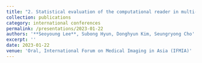 ```yaml
---
title: "2. Statistical evaluation of the computational reader in multi-angle digital breast tomosynthesis system for parameter suggestion"
collection: publications
category: international conferences
permalink: /presentations/2023-01-22
authors: '**Seoyoung Lee**, Subong Hyun, Donghyun Kim, Seungryong Cho'
excerpt: ''
date: 2023-01-22
venue: 'Oral, International Forum on Medical Imaging in Asia (IFMIA)'
---
```

